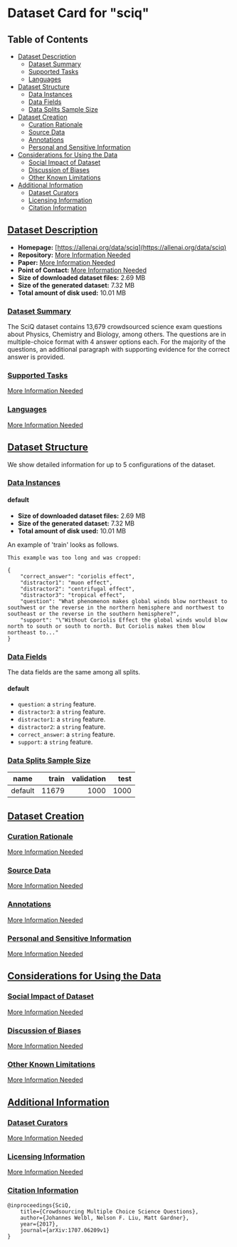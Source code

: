 ---
---

# Dataset Card for "sciq"

## Table of Contents
- [Dataset Description](#dataset-description)
  - [Dataset Summary](#dataset-summary)
  - [Supported Tasks](#supported-tasks)
  - [Languages](#languages)
- [Dataset Structure](#dataset-structure)
  - [Data Instances](#data-instances)
  - [Data Fields](#data-fields)
  - [Data Splits Sample Size](#data-splits-sample-size)
- [Dataset Creation](#dataset-creation)
  - [Curation Rationale](#curation-rationale)
  - [Source Data](#source-data)
  - [Annotations](#annotations)
  - [Personal and Sensitive Information](#personal-and-sensitive-information)
- [Considerations for Using the Data](#considerations-for-using-the-data)
  - [Social Impact of Dataset](#social-impact-of-dataset)
  - [Discussion of Biases](#discussion-of-biases)
  - [Other Known Limitations](#other-known-limitations)
- [Additional Information](#additional-information)
  - [Dataset Curators](#dataset-curators)
  - [Licensing Information](#licensing-information)
  - [Citation Information](#citation-information)

## [Dataset Description](#dataset-description)

- **Homepage:** [https://allenai.org/data/sciq](https://allenai.org/data/sciq)
- **Repository:** [More Information Needed](https://github.com/huggingface/datasets/blob/master/CONTRIBUTING.md#how-to-contribute-to-the-dataset-cards)
- **Paper:** [More Information Needed](https://github.com/huggingface/datasets/blob/master/CONTRIBUTING.md#how-to-contribute-to-the-dataset-cards)
- **Point of Contact:** [More Information Needed](https://github.com/huggingface/datasets/blob/master/CONTRIBUTING.md#how-to-contribute-to-the-dataset-cards)
- **Size of downloaded dataset files:** 2.69 MB
- **Size of the generated dataset:** 7.32 MB
- **Total amount of disk used:** 10.01 MB

### [Dataset Summary](#dataset-summary)

The SciQ dataset contains 13,679 crowdsourced science exam questions about Physics, Chemistry and Biology, among others. The questions are in multiple-choice format with 4 answer options each. For the majority of the questions, an additional paragraph with supporting evidence for the correct answer is provided.

### [Supported Tasks](#supported-tasks)

[More Information Needed](https://github.com/huggingface/datasets/blob/master/CONTRIBUTING.md#how-to-contribute-to-the-dataset-cards)

### [Languages](#languages)

[More Information Needed](https://github.com/huggingface/datasets/blob/master/CONTRIBUTING.md#how-to-contribute-to-the-dataset-cards)

## [Dataset Structure](#dataset-structure)

We show detailed information for up to 5 configurations of the dataset.

### [Data Instances](#data-instances)

#### default

- **Size of downloaded dataset files:** 2.69 MB
- **Size of the generated dataset:** 7.32 MB
- **Total amount of disk used:** 10.01 MB

An example of 'train' looks as follows.
```
This example was too long and was cropped:

{
    "correct_answer": "coriolis effect",
    "distractor1": "muon effect",
    "distractor2": "centrifugal effect",
    "distractor3": "tropical effect",
    "question": "What phenomenon makes global winds blow northeast to southwest or the reverse in the northern hemisphere and northwest to southeast or the reverse in the southern hemisphere?",
    "support": "\"Without Coriolis Effect the global winds would blow north to south or south to north. But Coriolis makes them blow northeast to..."
}
```

### [Data Fields](#data-fields)

The data fields are the same among all splits.

#### default
- `question`: a `string` feature.
- `distractor3`: a `string` feature.
- `distractor1`: a `string` feature.
- `distractor2`: a `string` feature.
- `correct_answer`: a `string` feature.
- `support`: a `string` feature.

### [Data Splits Sample Size](#data-splits-sample-size)

| name  |train|validation|test|
|-------|----:|---------:|---:|
|default|11679|      1000|1000|

## [Dataset Creation](#dataset-creation)

### [Curation Rationale](#curation-rationale)

[More Information Needed](https://github.com/huggingface/datasets/blob/master/CONTRIBUTING.md#how-to-contribute-to-the-dataset-cards)

### [Source Data](#source-data)

[More Information Needed](https://github.com/huggingface/datasets/blob/master/CONTRIBUTING.md#how-to-contribute-to-the-dataset-cards)

### [Annotations](#annotations)

[More Information Needed](https://github.com/huggingface/datasets/blob/master/CONTRIBUTING.md#how-to-contribute-to-the-dataset-cards)

### [Personal and Sensitive Information](#personal-and-sensitive-information)

[More Information Needed](https://github.com/huggingface/datasets/blob/master/CONTRIBUTING.md#how-to-contribute-to-the-dataset-cards)

## [Considerations for Using the Data](#considerations-for-using-the-data)

### [Social Impact of Dataset](#social-impact-of-dataset)

[More Information Needed](https://github.com/huggingface/datasets/blob/master/CONTRIBUTING.md#how-to-contribute-to-the-dataset-cards)

### [Discussion of Biases](#discussion-of-biases)

[More Information Needed](https://github.com/huggingface/datasets/blob/master/CONTRIBUTING.md#how-to-contribute-to-the-dataset-cards)

### [Other Known Limitations](#other-known-limitations)

[More Information Needed](https://github.com/huggingface/datasets/blob/master/CONTRIBUTING.md#how-to-contribute-to-the-dataset-cards)

## [Additional Information](#additional-information)

### [Dataset Curators](#dataset-curators)

[More Information Needed](https://github.com/huggingface/datasets/blob/master/CONTRIBUTING.md#how-to-contribute-to-the-dataset-cards)

### [Licensing Information](#licensing-information)

[More Information Needed](https://github.com/huggingface/datasets/blob/master/CONTRIBUTING.md#how-to-contribute-to-the-dataset-cards)

### [Citation Information](#citation-information)

```
@inproceedings{SciQ,
    title={Crowdsourcing Multiple Choice Science Questions},
    author={Johannes Welbl, Nelson F. Liu, Matt Gardner},
    year={2017},
    journal={arXiv:1707.06209v1}
}

```

